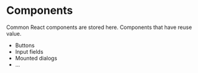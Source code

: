 # Components
Common React components are stored here. Components that have reuse value.
- Buttons
- Input fields
- Mounted dialogs
- ...
